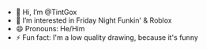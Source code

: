 - 👋 Hi, I’m @TintGox
- 👀 I’m interested in Friday Night Funkin' & Roblox
- 😄 Pronouns: He/Him
- ⚡ Fun fact: I'm a low quality drawing, because it's funny

<!---
TintGox/TintGox is a ✨ special ✨ repository because its `README.md` (this file) appears on your GitHub profile.
You can click the Preview link to take a look at your changes.
--->
